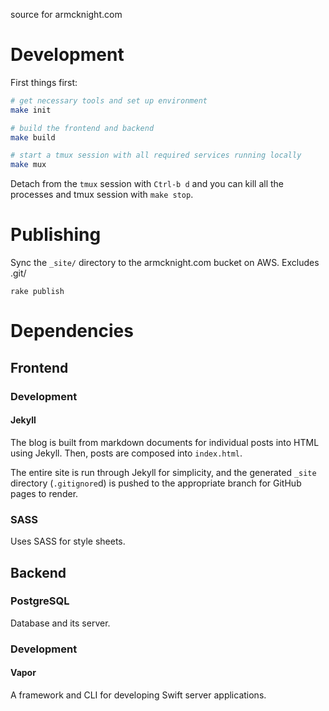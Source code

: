 source for armcknight.com

# Development

First things first: 

```sh
# get necessary tools and set up environment
make init

# build the frontend and backend
make build

# start a tmux session with all required services running locally
make mux
```

Detach from the `tmux` session with `Ctrl-b d` and you can kill all the processes and tmux session with `make stop`.

# Publishing

Sync the `_site/` directory to the armcknight.com bucket on AWS. Excludes .git/

	rake publish 

# Dependencies

## Frontend

### Development

#### Jekyll

The blog is built from markdown documents for individual posts into HTML using Jekyll. Then, posts are composed into `index.html`. 

The entire site is run through Jekyll for simplicity, and the generated `_site` directory (`.gitignore`d) is pushed to the appropriate branch for GitHub pages to render.

### SASS

Uses SASS for style sheets.

## Backend

### PostgreSQL

Database and its server.

### Development

#### Vapor

A framework and CLI for developing Swift server applications.
